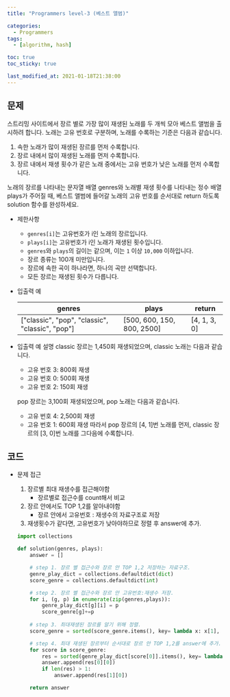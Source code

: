 ```yaml
---
title: "Programmers level-3 (베스트 앨범)"

categories:
  - Programmers
tags:
  - [algorithm, hash]

toc: true
toc_sticky: true

last_modified_at: 2021-01-18T21:38:00
---
```


## 문제

스트리밍 사이트에서 장르 별로 가장 많이 재생된 노래를 두 개씩 모아 베스트 앨범을 출시하려 합니다. 노래는 고유 번호로 구분하며, 노래를 수록하는 기준은 다음과 같습니다.

1. 속한 노래가 많이 재생된 장르를 먼저 수록합니다.
2. 장르 내에서 많이 재생된 노래를 먼저 수록합니다.
3. 장르 내에서 재생 횟수가 같은 노래 중에서는 고유 번호가 낮은 노래를 먼저 수록합니다.  

노래의 장르를 나타내는 문자열 배열 genres와 노래별 재생 횟수를 나타내는 정수 배열 plays가 주어질 때, 베스트 앨범에 들어갈 노래의 고유 번호를 순서대로 return 하도록 solution 함수를 완성하세요.

- 제한사항
  - `genres[i]`는 고유번호가 i인 노래의 장르입니다.
  - `plays[i]`는 고유번호가 i인 노래가 재생된 횟수입니다.
  - `genres`와 `plays`의 길이는 같으며, 이는 `1` 이상 `10,000` 이하입니다.
  - 장르 종류는 100개 미만입니다.
  - 장르에 속한 곡이 하나라면, 하나의 곡만 선택합니다.
  - 모든 장르는 재생된 횟수가 다릅니다.
    
- 입출력 예

  | genres | plays | return                          | 
  | ----- | ------ | ------------------------------ | 
  | ["classic", "pop", "classic", "classic", "pop"] | [500, 600, 150, 800, 2500]  | [4, 1, 3, 0] | 

- 입출력 예 설명
    classic 장르는 1,450회 재생되었으며, classic 노래는 다음과 같습니다.
    - 고유 번호 3: 800회 재생
    - 고유 번호 0: 500회 재생
    - 고유 번호 2: 150회 재생  

    pop 장르는 3,100회 재생되었으며, pop 노래는 다음과 같습니다.

    - 고유 번호 4: 2,500회 재생
    - 고유 번호 1: 600회 재생
    따라서 pop 장르의 [4, 1]번 노래를 먼저, classic 장르의 [3, 0]번 노래를 그다음에 수록합니다.

## 코드

- 문제 접근
    1. 장르별 최대 재생수를 접근해야함
        - 장르별로 접근수를 count해서 비교
    2. 장르 안에서도 TOP 1,2를 알아내야함
        - 장르 안에서 고유번호 : 재생수의 자료구조로 저장
    3. 재생횟수가 같다면, 고유번호가 낮아야하므로 정렬 후 answer에 추가.

    ```py
    import collections

    def solution(genres, plays):
        answer = []

        # step 1. 장르 별 접근수와 장르 안 TOP 1,2 저장하는 자료구조.
        genre_play_dict = collections.defaultdict(dict)
        score_genre = collections.defaultdict(int)

        # step 2. 장르 별 접근수와 장르 안 고유번호:재생수 저장.
        for i, (g, p) in enumerate(zip(genres,plays)):
            genre_play_dict[g][i] = p 
            score_genre[g]+=p
        
        # step 3. 최대재생된 장르를 알기 위해 정렬.
        score_genre = sorted(score_genre.items(), key= lambda x: x[1], reverse=True)

        # step 4. 최대 재생된 장르부터 순서대로 장르 안 TOP 1,2를 answer에 추가. 길이가 1일 시에는 한 곡만 추가하게 된다.
        for score in score_genre:
            res = sorted(genre_play_dict[score[0]].items(), key= lambda x: x[1], reverse=True)
            answer.append(res[0][0])
            if len(res) > 1:
                answer.append(res[1][0])

        return answer
    ```

